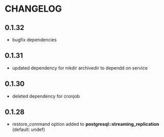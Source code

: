 # CHANGELOG

## 0.1.32

* bugfix dependencies

## 0.1.31

* updated dependency for mkdir archivedir to dependd on service

## 0.1.30

* deleted dependency for cronjob

## 0.1.28

* restore_command option added to **postgresql::streaming_replication** (default: undef)

